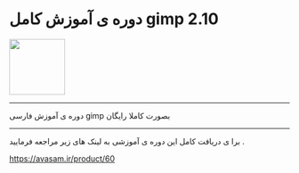 # دوره ی آموزش کامل gimp 2.10
<img width="100" src="https://raw.githubusercontent.com/abasnikzad/gimp_tutorial_files/master/دوره%20ی%20آموزش%20رایگان%20و%20فارسی%20نرم%20افزار%20gimp%20جایگزین%20خوب%20برای%20فتوشاپ.jpg" />
<hr/>
دوره ی آموزش فارسی gimp بصورت کاملا رایگان

--------
برا ی دریافت کامل این دوره ی آموزشی به لینک های زیر مراجعه فرمایید .

https://avasam.ir/product/60
